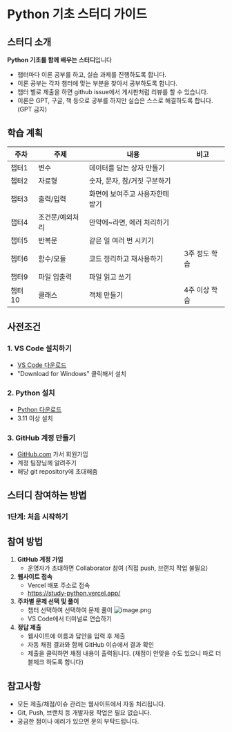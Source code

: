 # Python 기초 스터디 가이드

## 스터디 소개

**Python 기초를 함께 배우는 스터디**입니다

* 챕터마다 이론 공부를 하고, 실습 과제를 진행하도록 합니다.
* 이론 공부는 각자 챕터에 맞는 부분을 찾아서 공부하도록 합니다.
* 챕터 별로 제출을 하면 github issue에서 게시판처럼 리뷰를 할 수 있습니다.
* 이론은 GPT, 구글, 책 등으로 공부를 하지만 실습은 스스로 해결하도록 합니다. (GPT 금지)

## 학습 계획

| 주차 | 주제 | 내용 | 비고 |
| --- | --- | --- | --- |
| 챕터1 | 변수 | 데이터를 담는 상자 만들기 |  |
| 챕터2 | 자료형 | 숫자, 문자, 참/거짓 구분하기 |  |
| 챕터3 | 출력/입력 | 화면에 보여주고 사용자한테 받기 |  |
| 챕터4 | 조건문/예외처리 | 만약에\~라면, 에러 처리하기 |  |
| 챕터5 | 반복문 | 같은 일 여러 번 시키기 |  |
| 쳅터6 | 함수/모듈 | 코드 정리하고 재사용하기 | 3주 정도 학습 |
| 챕터9 | 파일 입출력 | 파일 읽고 쓰기 |  |
| 챕터10 | 클래스 | 객체 만들기 | 4주 이상 학습 |

## 사전조건

### 1\. VS Code 설치하기

* [VS Code 다운로드](https://code.visualstudio.com/)
* "Download for Windows" 클릭해서 설치

### 2\. Python 설치

* [Python 다운로드](https://www.python.org/downloads/release/python-3119)
* 3.11 이상 설치

### 3\. GitHub 계정 만들기

* [GitHub.com](https://github.com) 가서 회원가입
* 계정 팀장님께 알려주기
* 해당 git repository에 초대해줌

## 스터디 참여하는 방법

### 1단계: 처음 시작하기

## 참여 방법

1. **GitHub 계정 가입**
    * 운영자가 초대하면 Collaborator 참여 (직접 push, 브랜치 작업 불필요)
2. **웹사이트 접속**
    * Vercel 배포 주소로 접속
    * https://study-python.vercel.app/
3. **주차별 문제 선택 및 풀이**
    * 챕터 선택하여 선택하여 문제 풀이
    ![image.png](/wikis/3331335983001513073/files/4147377078815496197)
    * VS Code에서 터미널로 연습하기
4. **정답 제출**
    * 웹사이트에 이름과 답안을 입력 후 제출
    * 자동 채점 결과와 함께 GitHub 이슈에서 결과 확인
    * 제출을 클릭하면 채점 내용이 출력됩니다. (채점이 안맞을 수도 있으니 따로 더블체크 하도록 합니다)

## 참고사항

* 모든 제출/채점/이슈 관리는 웹사이트에서 자동 처리됩니다.
* Git, Push, 브랜치 등 개발자용 작업은 필요 없습니다.
* 궁금한 점이나 에러가 있으면 문의 부탁드립니다.
